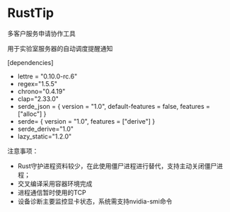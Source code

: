 # RustTip
多客户服务申请协作工具

用于实验室服务器的自动调度提醒通知

[dependencies]
* lettre = "0.10.0-rc.6"
* regex="1.5.5"
* chrono="0.4.19"
* clap="2.33.0"
* serde_json = { version = "1.0", default-features = false, features = ["alloc"] }
* serde= { version = "1.0", features = ["derive"] }
* serde_derive="1.0"
* lazy_static="1.2.0"

注意事项：
* Rust守护进程资料较少，在此使用僵尸进程进行替代，支持主动关闭僵尸进程；
* 交叉编译采用容器环境完成
* 进程通信暂时使用的TCP
* 设备诊断主要监控显卡状态，系统需支持nvidia-smi命令
